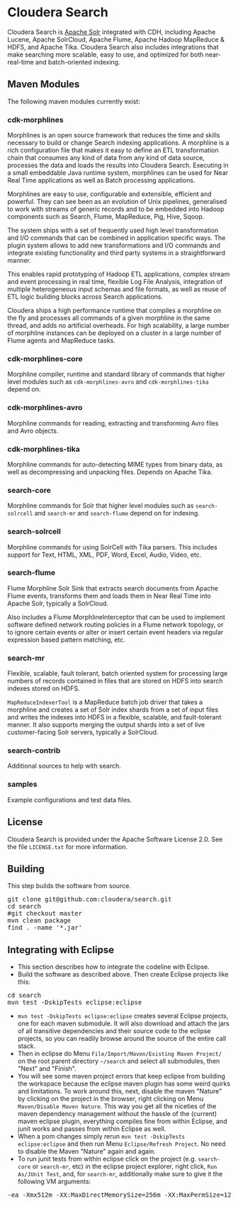 # Cloudera Search

Cloudera Search is [Apache Solr](http://lucene.apache.org/solr/) integrated with CDH, 
including Apache Lucene, Apache SolrCloud, Apache Flume, Apache Hadoop MapReduce & HDFS, 
and Apache Tika. Cloudera Search also includes integrations that make searching 
more scalable, easy to use, and optimized for both near-real-time and batch-oriented indexing.

## Maven Modules

The following maven modules currently exist:

### cdk-morphlines

Morphlines is an open source framework that reduces the time and skills necessary to build or 
change Search indexing applications. A morphline is a rich configuration file that makes it easy 
to define an ETL transformation chain that consumes any kind of data from any kind of data source,
processes the data and loads the results into Cloudera Search. Executing in a small embeddable 
Java runtime system, morphlines can be used for Near Real Time applications as well as Batch 
processing applications. 

Morphlines are easy to use, configurable and extensible, efficient and powerful. They can see been
as an evolution of Unix pipelines, generalised to work with streams of generic records and to be 
embedded into Hadoop components such as Search, Flume, MapReduce, Pig, Hive, Sqoop. 

The system ships with a set of frequently used high level transformation and I/O commands that can 
be combined in application specific ways. The plugin system allows to add new transformations and 
I/O commands and integrate existing functionality and third party systems in a straightforward 
manner. 

This enables rapid prototyping of Hadoop ETL applications, complex stream and event 
processing in real time, flexible Log File Analysis, integration of multiple heterogeneous input 
schemas and file formats, as well as reuse of ETL logic building blocks across Search applications.

Cloudera ships a high performance runtime that compiles a morphline on the fly and processes all 
commands of a given morphline in the same thread, and adds no artificial overheads. 
For high scalability, a large number of morphline instances can be deployed on a cluster in a 
large number of Flume agents and MapReduce tasks. 

### cdk-morphlines-core

Morphline compiler, runtime and standard library of commands that higher level modules such as 
`cdk-morphlines-avro` and `cdk-morphlines-tika` depend on.

### cdk-morphlines-avro

Morphline commands for reading, extracting and transforming Avro files and Avro objects.

### cdk-morphlines-tika

Morphline commands for auto-detecting MIME types from binary data, as well as decompressing and 
unpacking files. Depends on Apache Tika.

### search-core

Morphline commands for Solr that higher level modules such as `search-solrcell` and `search-mr` 
and `search-flume` depend on for indexing.

### search-solrcell

Morphline commands for using SolrCell with Tika parsers. This includes support for Text, HTML, 
XML, PDF, Word, Excel, Audio, Video, etc. 

### search-flume

Flume Morphline Solr Sink that extracts search documents from Apache Flume events, transforms 
them and loads them in Near Real Time into Apache Solr, typically a SolrCloud.

Also includes a Flume MorphlineInterceptor that can be used to implement software defined network
routing policies in a Flume network topology, or to ignore certain events or alter or insert 
certain event headers via regular expression based pattern matching, etc.

### search-mr

Flexible, scalable, fault tolerant, batch oriented system for processing large numbers of records 
contained in files that are stored on HDFS into search indexes stored on HDFS.

`MapReduceIndexerTool` is a MapReduce batch job driver that takes a morphline and creates a set of Solr 
index shards from a set of input files and writes the indexes into HDFS in a flexible, scalable, 
and fault-tolerant manner. It also supports merging the output shards into a set of live 
customer-facing Solr servers, typically a SolrCloud.

### search-contrib

Additional sources to help with search.

### samples

Example configurations and test data files.


## License

Cloudera Search is provided under the Apache Software License 2.0. See the file
`LICENSE.txt` for more information.

## Building

This step builds the software from source.

<pre>
git clone git@github.com:cloudera/search.git
cd search
#git checkout master
mvn clean package
find . -name '*.jar'
</pre>

## Integrating with Eclipse

* This section describes how to integrate the codeline with Eclipse.
* Build the software as described above. Then create Eclipse projects like this:
<pre>
cd search
mvn test -DskipTests eclipse:eclipse
</pre>
* `mvn test -DskipTests eclipse:eclipse` creates several Eclipse projects, one for each maven submodule. 
It will also download and attach the jars of all transitive dependencies and their source code to the eclipse 
projects, so you can readily browse around the source of the entire call stack.
* Then in eclipse do Menu `File/Import/Maven/Existing Maven Project/` on the root parent 
directory `~/search` and select all submodules, then "Next" and "Finish". 
* You will see some maven project errors that keep eclipse from building the workspace because 
the eclipse maven plugin has some weird quirks and limitations. To work around this, next, disable 
the maven "Nature" by clicking on the project in the browser, right clicking on Menu 
`Maven/Disable Maven Nature`. This way you get all the niceties of the maven dependency management 
without the hassle of the (current) maven eclipse plugin, everything compiles fine from within 
Eclipse, and junit works and passes from within Eclipse as well. 
* When a pom changes simply rerun `mvn test -DskipTests eclipse:eclipse` and 
then run Menu `Eclipse/Refresh Project`. No need to disable the Maven "Nature" again and again.
* To run junit tests from within eclipse click on the project (e.g. `search-core` or `search-mr`, etc)
in the eclipse project explorer, right click, `Run As/JUnit Test`, and, for `search-mr`, additionally 
make sure to give it the following VM arguments: 
<pre>
-ea -Xmx512m -XX:MaxDirectMemorySize=256m -XX:MaxPermSize=128M
</pre>
